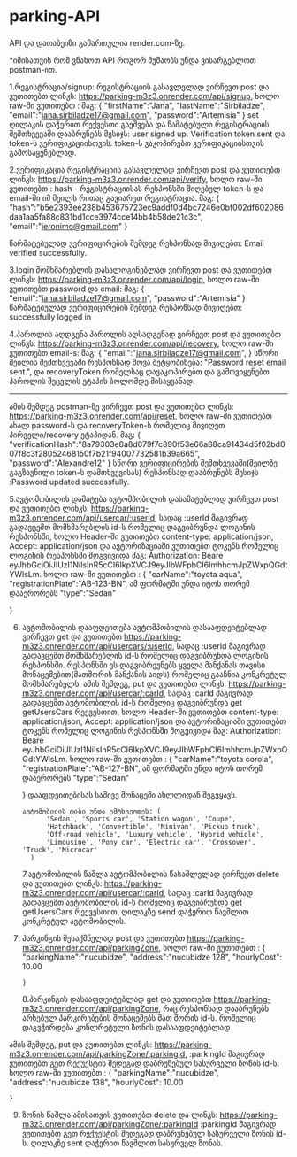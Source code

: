 # parking-API

###

API და დათაბეიზი გამართულია render.com-ზე.

\*იმისათვის რომ ვნახოთ API როგორ მუშაობს უნდა ვისარგებლოთ postman-ით.

1.რეგისტრაცია/signup:
რეგისტრაციის გასავლელად ვირჩევთ post და ვუთითებთ ლინკს: https://parking-m3z3.onrender.com/api/signup,
ხოლო raw-ში ვუთითებთ :
მაგ:
{
"firstName":"Jana",
"lastName":"Sirbiladze",
"email":"jana.sirbiladze17@gmail.com",
"password":"Artemisia"
}
set ღილაკის დაჭერით რექვესთი გაეშვება და წამატებული რეგისტრაციის შემთხვევაში დააბრუნებს მესიჯს: user signed up. Verification token sent და token-ს ვერიფიკაციისთვის. token-ს ვაკოპირებთ ვერიფიკაციისთვის გამოსაყენებლად.

2.ვერიფიკაცია
რეგისტრაციის გასავლელად ვირჩევთ post და ვუთითებთ ლინკს: https://parking-m3z3.onrender.com/api/verify,
ხოლო raw-ში ვუთითებთ : hash - რეგისტრაციისას რესპონსში მიღებულ token-ს და email-ში იმ მეილს რითაც გავიარეთ რეგისტრაცია.
მაგ:
{
"hash":"b5e2393ee238b453675723ec9addf0d4bc7246e0bf002df602086daa1aa5fa88c831bd1cce3974cce14bb4b58de21c3c",
"email":"jeronimo@gmail.com"
}

წარმატებულად ვერიფიცირების შემდეგ რესპონსად მივიღებთ: Email verified successfully.

3.login
მომხმარებლის დასალოგინებლად ვირჩევთ post და ვუთითებთ ლინკს: https://parking-m3z3.onrender.com/api/login,
ხოლო raw-ში ვუთითებთ password და email:
მაგ:
{
"email":"jana.sirbiladze17@gmail.com",
"password":"Artemisia"
}
წარმატებულად ვერიფიცირების შემდეგ რესპონსად მივიღებთ: successfully logged in

4.პაროლის აღდგენა
პაროლის აღსადგენად ვირჩევთ post და ვუთითებთ ლინკს: https://parking-m3z3.onrender.com/api/recovery,
ხოლო raw-ში ვუთითებთ email-s:
მაგ:
{
"email":"jana.sirbiladze17@gmail.com",
}
სწორი მეილის შემთხვევაში რესპონსად მოვა შეტყობინება: "Password reset email sent.", და recoveryToken
რომელსაც დავაკოპირებთ და გამოვიყენებთ პაროლის შეცვლის ეტაპის ბოლომდე მისაყვანად.

---

ამის შემდეგ postman-ზე ვირჩევთ post და ვუთითებთ ლინკს: https://parking-m3z3.onrender.com/api/reset,
ხოლო raw-ში ვუთითებთ ახალ password-ს და recoveryToken-ს რომელიც მივიღეთ პირველი/recovery ეტაპიდან.
მაგ:
{
"verificationHash":"8a79303e8a8d079f7c890f53e66a88ca91434d5f02bd007f8c3f28052468150f7b21f94007732581b39a665",
"password":"Alexandre12"
}
სწორი ვერიფიცირების შემთხვევაში(მეილზე გაგზავნილი token-ს დამთხვევისას) რესპონსად დააბრუნებს მესიჯს :Password updated successfully.

5.ავტომობილის დამატება
ავტომპობილის დასამატებლად ვირჩევთ post და ვუთითებთ ლინკს: https://parking-m3z3.onrender.com/api/usercar/:userId, სადაც :userId მაგივრად გადავცემთ მომხმარებლის id-ს რომელიც დაგვიბრუნდა ლოგინის რესპონსში,
ხოლო Header-ში ვუთითებთ content-type: application/json, Accept: application/json და
ავტორიზაციაში ვუთითებთ ტოკენს რომელიც ლოგინის რესპონსში მოგვივიდა მაგ:
Authorization: Beare eyJhbGciOiJIUzI1NiIsInR5cCI6IkpXVCJ9eyJlbWFpbCI6ImhhcmJpZWxpQGdtYWlsLm.
ხოლო raw-ში ვუთითებთ :
{
"carName":"toyota aqua",
"registrationPlate":"AB-123-BN", ამ ფორმატში უნდა იტოს თორემ დააერორებს
"type":"Sedan"

}

6.  ავტომობილის დააფდეითება
    ავტომპობილის დასააფდეიტებლად ვირჩევთ get და ვუთითებთ https://parking-m3z3.onrender.com/api/usercars/:userId,
    სადაც :userId მაგივრად გადავცემთ მომხმარებლის id-ს რომელიც დაგვიბრუნდა ლოგინის რესპონსში.
    რესპონსში ეს დაგვიბრეუნებს ყველა მანქანას თავისი მონაცემებით(მათშორის მანქანის აიდს) რომელიც გააჩნია კონკრეტულ მომხმარებელს.
    ამის შემდეგ,
    put და ვუთითებთ ლინკს: https://parking-m3z3.onrender.com/api/usercar/:carId, სადაც :carId მაგივრად გადავცემთ ავტომობილის id-ს რომელიც დაგვიბრუნდა get getUsersCars რექვესთით,
    ხოლო Header-ში ვუთითებთ content-type: application/json, Accept: application/json და
    ავტორიზაციაში ვუთითებთ ტოკენს რომელიც ლოგინის რესპონსში მოგვივიდა მაგ:
    Authorization: Beare eyJhbGciOiJIUzI1NiIsInR5cCI6IkpXVCJ9eyJlbWFpbCI6ImhhcmJpZWxpQGdtYWlsLm.
    ხოლო raw-ში ვუთითებთ :
    {
    "carName":"toyota corola",
    "registrationPlate":"AB-127-BN", ამ ფორმატში უნდა იტოს თორემ დააერორებს
    "type":"Sedan"

    } დააფდეითებისას სამივე მონაცემი ახლლიდან შეგვყავს.

        ავტომობილის ტიბი უნდა ემტხვეოდეს: (
              'Sedan', 'Sports car', 'Station wagon', 'Coupe',
              'Hatchback', 'Convertible', 'Minivan', 'Pickup truck',
              'Off-road vehicle', 'Luxury vehicle', 'Hybrid vehicle',
              'Limousine', 'Pony car', 'Electric car', 'Crossover', 'Truck', 'Microcar'
          )

    7.ავტომობილის წაშლა
    ავტომპობილის წასაშლელად ვირჩევთ delete და ვუთითებთ ლინკს: https://parking-m3z3.onrender.com/api/usercar/:carId, სადაც
    :carId მაგივრად გადავცემთ ავტომობილის id-ს რომელიც დაგვიბრუნდა get getUsersCars რექვესთით,
    ღილაკზე send დაჭერით წავშლით კონკრეტულ ავტომობილის.

7.  პარკინგის შესაქმნელად post და ვუთითებთ https://parking-m3z3.onrender.com/api/parkingZone,
    ხოლო raw-ში ვუთითებთ :
    {
    "parkingName":"nucubidze",
    "address":"nucubidze 128",
    "hourlyCost": 10.00

        }

    8.პარკინგის დასააფდეიტებლად get და ვუთითებთ https://parking-m3z3.onrender.com/api/parkingZone,
    რაც რესპონსად დააბრუნებს არსებულ პარკირებების მონაცემებს მათ შორის id-ს. რომელიც დაგვჭირდება კონლრეტული
    ზონის დასააფდეიტებლად

ამის შემდეგ, put და ვუთითებთ ლინკს: https://parking-m3z3.onrender.com/api/parkingZone/:parkingId,
:parkingId მაგივრად ვუთითებთ გეთ რექუესტის შედეგად დაბრუნებულ სასურველი ზონის id-ს.
ხოლო raw-ში ვუთითებთ :
{
"parkingName":"nucubidze",
"address":"nucubidze 138",
"hourlyCost": 10.00

    }

9. ზონის წაშლა
   ამისათვის ვუთითებთ delete და ლინკს: https://parking-m3z3.onrender.com/api/parkingZone/:parkingId
   :parkingId მაგივრად ვუთითებთ გეთ რექუესტის შედეგად დაბრუნებულ სასურველი ზონის id-ს.
   ღილაკზე sent დაჭერით წავშლით სასურველ ზონას.
